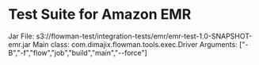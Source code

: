 # Test Suite for Amazon EMR

Jar File: s3://flowman-test/integration-tests/emr/emr-test-1.0-SNAPSHOT-emr.jar
Main class: com.dimajix.flowman.tools.exec.Driver
Arguments: ["-B","-f","flow","job","build","main","--force"]
